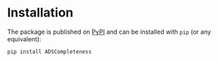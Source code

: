# Installation

The package is published on [PyPI](https://pypi.org/project/ADSCompleteness/)
and can be installed with `pip` (or any equivalent):

```bash
pip install ADSCompleteness
```
